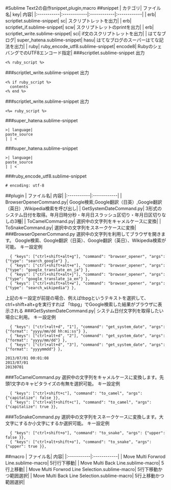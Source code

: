 #Sublime Text2の自作snippet,plugin,macro
##snippet
| カテゴリ| ファイル名| key| 内容| 
|:-----------|:------------|:------------|:------------|
| erb| scriptlet.sublime-snippet| sc| スクリプトレットを出力| 
| erb| scriptlet_if.sublime-snippet| scw| スクリプトレットのprintを出力| 
| erb| scriptlet_write.sublime-snippet| sci| if文のスクリプトレットを出力| 
| はてなブログ| super_hatena.sublime-snippet| hasu| はてなブログのスーパーはてな記法を出力| 
| ruby| ruby_encode_utf8.sublime-snippet| encode8| RubyのシェバングでのUTF8エンコード指定| 
###scriptlet.sublime-snippet
出力
```erb:scriptlet.sublime-snippet
<% ruby_script %>
```
###scriptlet_write.sublime-snippet
出力
```erb:scriptlet_write.sublime-snippet
<% if ruby_script %>
  contents
<% end %>
```
###scriptlet_write.sublime-snippet
出力
```erb:scriptlet_write.sublime-snippet
<%= ruby_script %>
```
###super_hatena.sublime-snippet
```text:super_hatena.sublime-snippet
>| language| 
paste_source
| | <
```
###super_hatena.sublime-snippet
```text:super_hatena.sublime-snippet
>| language| 
paste_source
| | <
```
###ruby_encode_utf8.sublime-snippet
```ruby:ruby_encode_utf8.sublime-snippet
# encoding: utf-8
```
##plugin
| ファイル名| 内容| 
|:-----------|:------------|
| BrowserOpenerCommand.py| Google検索,Google翻訳（日英）,Google翻訳（英日）,Wikipedia検索を呼び出し| 
| GetSystemDateCommand.py| 3形式のシステム日付を取得。年月日時分秒・年月日スラッシュ区切り・年月日区切りなしの3種| 
| ToCamelCommand.py| 選択中の文字列をキャメルケースに変換| 
| ToSnakeCommand.py| 選択中の文字列をスネークケースに変換| 
###BrowserOpenerCommand.py
選択中の文字列を利用してブラウザを開きます。
Google検索、Google翻訳（日英）、Google翻訳（英日）、Wikipedia検索が可能。
キー設定例
```json:key-config
  { "keys": ["ctrl+shift+alt+g"], "command": "browser_opener", "args": {"type": "search_google"} },
  { "keys": ["ctrl+shift+alt+e"], "command": "browser_opener", "args": {"type": "google_translate_en_ja"} },
  { "keys": ["ctrl+shift+alt+j"], "command": "browser_opener", "args": {"type": "google_translate_ja_en"} },
  { "keys": ["ctrl+shift+alt+w"], "command": "browser_opener", "args": {"type": "search_wikipedia"} },
```
上記のキー設定が前提の場合、例えばtbpgというテキストを選択して、ctrl+shift+alt+gを実行すれば
「tbpg」でGoogle検索した結果がブラウザに表示される
###GetSystemDateCommand.py| 
システム日付文字列を取得したい場合に利用。
キー設定例
```json:key-config
  { "keys": ["ctrl+alt+d", "1"], "command": "get_system_date", "args": {"format": "yyyy/mm/dd hh:mi:ss"} },
  { "keys": ["ctrl+alt+d", "2"], "command": "get_system_date", "args": {"format": "yyyy/mm/dd"} },
  { "keys": ["ctrl+alt+d", "3"], "command": "get_system_date", "args": {"format": "yyyymmdd"} },
```
```text:取得結果
2013/07/01 00:01:08
2013/07/01
20130701
```
###ToCamelCommand.py
選択中の文字列をキャメルケースに変換します。先頭1文字のキャピタライズの有無を選択可能。
キー設定例
```json:key-config
  { "keys": ["ctrl+shift+c"], "command": "to_camel", "args": {"capitalize": false }},
  { "keys": ["ctrl+alt+shift+c"], "command": "to_camel", "args": {"capitalize": true }},
```
###ToSnakeCommand.py
選択中の文字列をスネークケースに変換します。大文字にするか小文字にするか選択可能。
キー設定例
```json:key-config
  { "keys": ["ctrl+shift+o"], "command": "to_snake", "args": {"upper": false }},
  { "keys": ["ctrl+alt+shift+o"], "command": "to_snake", "args": {"upper": true }},
```
##macro
| ファイル名| 内容| 
|:-----------|:------------|
| Move Multi Forwrod Line.sublime-macro| 5行行下移動| 
| Move Multi Back Line.sublime-macro| 5行上移動| 
| Move Multi Forwrod Line Selection.sublime-macro| 5行下移動かつ範囲選択| 
| Move Multi Back Line Selection.sublime-macro| 5行上移動かつ範囲選択| 

